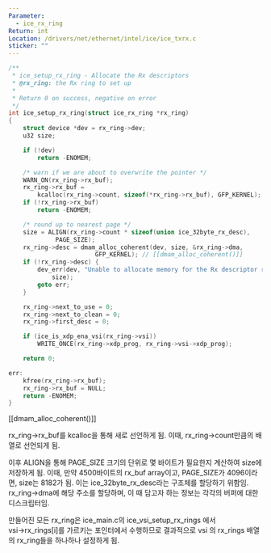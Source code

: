 ```yaml
---
Parameter:
  - ice_rx_ring
Return: int
Location: /drivers/net/ethernet/intel/ice/ice_txrx.c
sticker: ""
---
```


```c title=ice_setup_rx_ring()
/**
 * ice_setup_rx_ring - Allocate the Rx descriptors
 * @rx_ring: the Rx ring to set up
 *
 * Return 0 on success, negative on error
 */
int ice_setup_rx_ring(struct ice_rx_ring *rx_ring)
{
	struct device *dev = rx_ring->dev;
	u32 size;

	if (!dev)
		return -ENOMEM;

	/* warn if we are about to overwrite the pointer */
	WARN_ON(rx_ring->rx_buf);
	rx_ring->rx_buf =
		kcalloc(rx_ring->count, sizeof(*rx_ring->rx_buf), GFP_KERNEL);
	if (!rx_ring->rx_buf)
		return -ENOMEM;

	/* round up to nearest page */
	size = ALIGN(rx_ring->count * sizeof(union ice_32byte_rx_desc),
		     PAGE_SIZE);
	rx_ring->desc = dmam_alloc_coherent(dev, size, &rx_ring->dma,
					    GFP_KERNEL); // [[dmam_alloc_coherent()]]
	if (!rx_ring->desc) {
		dev_err(dev, "Unable to allocate memory for the Rx descriptor ring, size=%d\n",
			size);
		goto err;
	}

	rx_ring->next_to_use = 0;
	rx_ring->next_to_clean = 0;
	rx_ring->first_desc = 0;

	if (ice_is_xdp_ena_vsi(rx_ring->vsi))
		WRITE_ONCE(rx_ring->xdp_prog, rx_ring->vsi->xdp_prog);

	return 0;

err:
	kfree(rx_ring->rx_buf);
	rx_ring->rx_buf = NULL;
	return -ENOMEM;
}
```

[[dmam_alloc_coherent()]]

rx_ring→rx_buf를 kcalloc을 통해 새로 선언하게 됨. 이때, rx_ring→count만큼의 배열로 선언되게 됨.

이후 ALIGN을 통해 PAGE_SIZE 크기의 단위로 몇 바이트가 필요한지 계산하여 size에 저장하게 됨. 이때, 만약 4500바이트의 rx_buf array이고, PAGE_SIZE가 4096이라면, size는 8182가 됨. 이는 ice_32byte_rx_desc라는 구조체를 할당하기 위함임. rx_ring→dma에 해당 주소를 할당하며, 이 때 담고자 하는 정보는 각각의 버퍼에 대한 디스크립터임.

만들어진 모든 rx_ring은 ice_main.c의 ice_vsi_setup_rx_rings 에서 vsi→rx_rings[i]를 가르키는 포인터에서 수행하므로 결과적으로 vsi 의 rx_rings 배열의 rx_ring들을 하나하나 설정하게 됨.